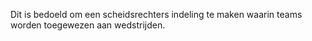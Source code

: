 Dit is bedoeld om een scheidsrechters indeling te maken waarin teams worden toegewezen aan wedstrijden.
